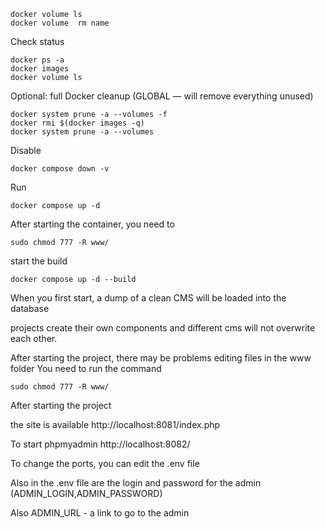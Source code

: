     docker volume ls
    docker volume  rm name

Check status

    docker ps -a
    docker images
    docker volume ls

Optional: full Docker cleanup (GLOBAL — will remove everything unused)

    docker system prune -a --volumes -f
    docker rmi $(docker images -q)
    docker system prune -a --volumes

Disable

    docker compose down -v

Run

    docker compose up -d

After starting the container, you need to

    sudo chmod 777 -R www/


start the build

    docker compose up -d --build

When you first start, a dump of a clean CMS will be loaded into the database

projects create their own components and different cms will not overwrite each other.

After starting the project, there may be problems editing files in the www folder
You need to run the command

    sudo chmod 777 -R www/

After starting the project

the site is available http://localhost:8081/index.php

To start phpmyadmin http://localhost:8082/

To change the ports, you can edit the .env file

Also in the .env file are the login and password for the admin (ADMIN_LOGIN,ADMIN_PASSWORD)

Also ADMIN_URL - a link to go to the admin